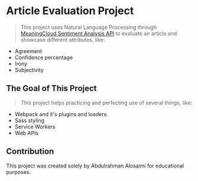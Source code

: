 # Article Evaluation Project

>This project uses Natural Language Processing through [MeaningCloud Sentiment Analysis API](https://learn.meaningcloud.com/developer/sentiment-analysis/2.1/doc) to evaluate an article and showcase different attributes, like:
- Agreement
- Confidence percentage
- Irony
- Subjectivity


## The Goal of This Project
>This project helps practicing and perfecting use of several things, like:
- Webpack and it's plugins and loaders
- Sass styling
- Service Workers
- Web APIs

## Contribution
This project was created solely by Abdulrahman Alosaimi for educational purposes.